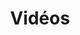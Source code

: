 ---
title: Vidéos
description: Supports visuels
image: vidéos.jpg

# Badge style
style:
    background: "#9E8277"
    color: "#fff"
---
